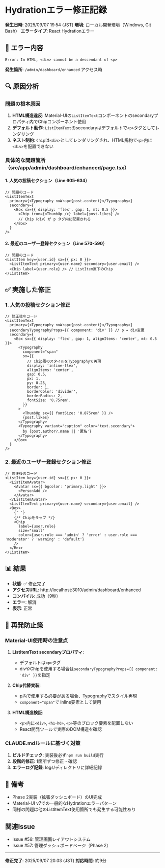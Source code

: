 # Hydrationエラー修正記録

**発生日時**: 2025/09/07 19:54 (JST)
**環境**: ローカル開発環境（Windows, Git Bash）
**エラータイプ**: React Hydrationエラー

## 🚨 エラー内容

```
Error: In HTML, <div> cannot be a descendant of <p>
```

**発生箇所**: `/admin/dashboard/enhanced` アクセス時

## 🔍 原因分析

### 問題の根本原因

1. **HTML構造違反**: Material-UIの`ListItemText`コンポーネントのsecondaryプロパティ内でChipコンポーネント使用
2. **デフォルト動作**: `ListItemText`のsecondaryはデフォルトで`<p>`タグとしてレンダリング
3. **ネスト制約**: `Chip`は`<div>`としてレンダリングされ、HTML規約で`<p>`内に`<div>`を配置できない

### 具体的な問題箇所（src/app/admin/dashboard/enhanced/page.tsx）

#### 1. 人気の投稿セクション（Line 605-634）

```tsx
// 問題のコード
<ListItemText
  primary={<Typography noWrap>{post.content}</Typography>}
  secondary={
    <Box sx={{ display: 'flex', gap: 1, mt: 0.5 }}>
      <Chip icon={<ThumbUp />} label={post.likes} />
      // Chip（div）が p タグ内に配置される
    </Box>
  }
/>
```

#### 2. 最近のユーザー登録セクション（Line 570-590）

```tsx
// 問題のコード
<ListItem key={user.id} sx={{ px: 0 }}>
  <ListItemText primary={user.name} secondary={user.email} />
  <Chip label={user.role} /> // ListItem直下のChip
</ListItem>
```

## ✅ 実施した修正

### 1. 人気の投稿セクション修正

```tsx
// 修正後のコード
<ListItemText
  primary={<Typography noWrap>{post.content}</Typography>}
  secondaryTypographyProps={{ component: 'div' }} // p → div変更
  secondary={
    <Box sx={{ display: 'flex', gap: 1, alignItems: 'center', mt: 0.5 }}>
      <Typography
        component="span"
        sx={{
          // Chip風のスタイルをTypographyで再現
          display: 'inline-flex',
          alignItems: 'center',
          gap: 0.5,
          px: 1,
          py: 0.25,
          border: 1,
          borderColor: 'divider',
          borderRadius: 2,
          fontSize: '0.75rem',
        }}
      >
        <ThumbUp sx={{ fontSize: '0.875rem' }} />
        {post.likes}
      </Typography>
      <Typography variant="caption" color="text.secondary">
        by {post.author?.name || '匿名'}
      </Typography>
    </Box>
  }
/>
```

### 2. 最近のユーザー登録セクション修正

```tsx
// 修正後のコード
<ListItem key={user.id} sx={{ px: 0 }}>
  <ListItemAvatar>
    <Avatar sx={{ bgcolor: 'primary.light' }}>
      <PersonAdd />
    </Avatar>
  </ListItemAvatar>
  <ListItemText primary={user.name} secondary={user.email} />
  <Box>
    {' '}
    {/* Chipをラップ */}
    <Chip
      label={user.role}
      size="small"
      color={user.role === 'admin' ? 'error' : user.role === 'moderator' ? 'warning' : 'default'}
    />
  </Box>
</ListItem>
```

## 📊 結果

- **状態**: ✅ 修正完了
- **アクセスURL**: http://localhost:3010/admin/dashboard/enhanced
- **コンパイル**: 成功（9秒）
- **エラー**: 解消
- **表示**: 正常

## 🔧 再発防止策

### Material-UI使用時の注意点

1. **ListItemText secondaryプロパティ**:
   - デフォルトは`<p>`タグ
   - divやChipを使用する場合は`secondaryTypographyProps={{ component: 'div' }}`を指定

2. **Chip代替実装**:
   - p内で使用する必要がある場合、Typographyでスタイル再現
   - `component="span"`で inline要素として使用

3. **HTML構造検証**:
   - `<p>`内に`<div>`, `<h1-h6>`, `<p>`等のブロック要素を配置しない
   - React開発ツールで実際のDOM構造を確認

### CLAUDE.mdルールに基づく対策

1. **ビルドチェック**: 実装後必ず`npm run build`実行
2. **段階的修正**: 1箇所ずつ修正・確認
3. **エラーログ記録**: logs/ディレクトリに詳細記録

## 📝 備考

- Phase 2実装（拡張ダッシュボード）のUI完成
- Material-UI v7での一般的なHydrationエラーパターン
- 同様の問題は他のListItemText使用箇所でも発生する可能性あり

## 関連Issue

- Issue #56: 管理画面レイアウトシステム
- Issue #57: 管理ダッシュボードページ（Phase 2）

---

**修正完了**: 2025/09/07 20:03 (JST)
**対応時間**: 約9分
